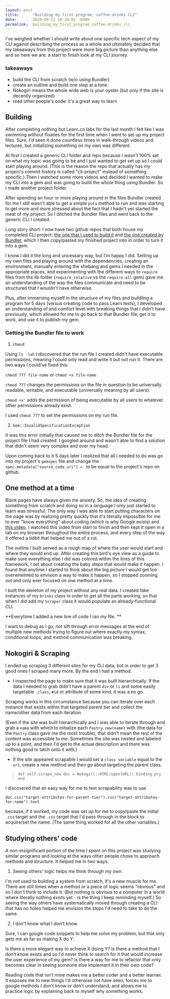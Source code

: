 ```yaml
---
layout: post
title:      "Building my first program, coffee-drinks CLI"
date:       2020-09-12 18:28:02 -0400
permalink:  building_my_first_program_coffee-drinks_cli
---
```



I've weighed whether I should write about one specific tech aspect of my CLI against describing the process as a whole and ultimately decided that my takeaways from this project were more big picture than anything else and so here we are: a start to finish look at my CLI journey.

### takeaways
* build the CLI from scratch (w/o using Bundler) 
* create an outline and build one step at a time
* Nokogiri means the whole wide web is your oyster (but only if the site is decently organized)
* read other people's code: it's a great way to learn


## Building

After completing nothing but Learn.co labs for the last month I felt like I was swimming without floaties for the first time when I went to set up my project files. Sure, I'd seen it done countless times in walk-through videos and lectures, but initializing something on my own was different. 

At first I created a generic CLI folder and repo because I wasn't 100% set on what my topic was going to be and I just wanted to get set up so I could start playing around. (This is the reason the repo that actually has my project's commit history is called "cli-project" instead of something specific.) Then I watched some more videos and decided I wanted to make my CLI into a gem and was going to build the whole thing using Bundler. So I made another project folder. 

After spending an hour or more playing around in the files Bundler created for me I still wasn't able to get a simple `puts` method to run and was starting to get more and more stressed about the fact that I hadn't yet started the meat of my project. So I ditched the Bundler files and went back to the generic CLI I created.

Long story short: I now have two github repos that both house my completed CLI project: [the one that I used to build it](https://github.com/saschakala/cli-project) and [the one created by Bundler](https://github.com/saschakala/coffee-drinks), which I then copy/pasted my finished project into in order to turn it into a gem.

I know I did it the long and uncessary way, but I'm happy I did. Setting up my own files and playing around with the dependencies, creating an environment, manually entering the shebang and gems I needed in the appropriate places, and experimenting with the different ways to `require` files from the lib folder (`require_relative` vs the `require-all` gem) gave me an understanding of the way the files communicate and need to be structured that I wouldn't have otherwise. 

Plus, after immersing myself in the structure of my files and buildling a program for 5 days (versus creating code to pass Learn tests), I developed an understanding of and comfort level with breaking things that I didn't have previously, which allowed for me to go back to that Bundler file, get it to work, and use it to publish my gem.

### Getting the Bundler file to work

1. `chmod` 

Using `ls -lah` I discovered that the run file I created didn't have executable permissions, meaning I could only read and write it but not run it. There are two ways I could've fixed this:

`chmod 777 file-name` *or* `chmod +x file-name`

`chmod 777` changes the permissions on the file in question to be universally readable, writable, and executable (universally meaning by all users). 

`chmod +x'` adds the permission of being executable by all users to whatever other permissions already exist.

I used `chmod 777` to set the permissions on my run file.


2. `Gem::InvalidSpecificationException`

It was this error initially that caused me to ditch the Bundler file for the project file I had created. I googled around and wasn't able to find a solution that didn't seem very complex and over my head. 

Upon coming back to it 5 days later I realized that all I needed to do was go into my project's `gemspec` file and change the `spec.metadata["source_code_uri"] = ` to be equal to the project's repo on github.



## One method at a time

Blank pages have always given me anxiety. So, the idea of creating something from scratch and doing so in a language I only just started to learn was stressful. The only way I was able to start putting characters on the page was by realizing pretty quickly that it's literally impossible for me to ever "know everything" about coding (which is why Google exists) and [this video](https://www.youtube.com/watch?time_continue=3190&v=_lDExWIhYKI&feature=emb_logo). I watched this video from start to finish and then kept it open in a tab on my browser throughout the entire process, and every step of the way it offered a tidbit that helped me out of a rut.

The outline I built served as a rough map of where the user would start and where they would end up. After creating this bird's eye view as a guide to make sure everything else I did was colored within the lines of this framework, I set about creating the baby steps that would make it happen. I found that anytime I started to think about the big picture I would get too overwhelmed to envision a way to make it happen, so I stopped zooming out and only ever focused on one method at a time.

I built the skeleton of my project without any real data. I created fake instances of my `Drinks` class in order to get all the parts working, so that when I did add my `Scraper` class it would populate an already-functional CLI.

**Everytime I added a new line of code I ran my file. **

I want to debug as I go, not sift through error messages at the end of multiple new methods trying to figure out where exactly my syntax, conditional loops, and method communication was breaking.



## Nokogiri & Scraping

I ended up scraping 3 different sites for my CLI data, but in order to get 3 good ones I scraped many more. By the end I had a method.

* I inspected the page to make sure that it was built hierarchically. If the data I needed to grab didn't have a parent `div` or `li` and some easily targetable `.class`, `#id` or attribute of some kind, it was a no go.

Scraping works in this circumstance because you can iterate over each instance that exists within that targeted parent tier and collect the name/other data from each iteration. 

(Even if the site was built hierarchically and I was able to iterate through and grab a `name` with which to initialize each `Pastry.new(name)` with (the data for the `Pastry` class gave me the most trouble), that didn't mean the rest of the content was accessible to me. Sometimes the site was nested and labeled up to a point, and then I'd get to the actual description and there was nothing good to latch onto it with.)

* If the site appeared scrapable I would set a `class variable` equal to the `url`, create a new method and then go about targeting the parent class. 

> `def self.scrape_new
> doc = Nokogiri::HTML(open(URL))
> binding.pry
> end`

I discovered that an easy way for me to test scrapability was to use

`doc.css("target-attributes-for-parent-tier").css("target-attributes-for-name").text`

because, if it worked, my code was set up for me to copy/paste the initial `.css` target and the `.css` target that I'd pass through in the block to acquire/set the name. (The same thing worked for all the other variables.)


## Studying others' code

A non-insignificant portion of the time I spent on this project was studying similar programs and looking at the ways other people chose to approach methods and structure. It helped me in two ways.

1. Seeing others' logic helps me think through my own.

I'm not used to building a system from scratch, it's a new muscle for me. There are still times when a method or a piece of logic seems "obvious" and so I don't think to include it. (But nothing is obvious to a computer in a world where literally nothing exists yet - is the thing I keep reminding myself.) So seeing the way others have systematically moved through creating a CLI that has no holes helped me envision the steps I'd need to take to do the same.

2. I don't know what I don't know. 

Sure, I can google code snippets to help me solve my problem, but that only gets me as far as making X do Y. 

Is there a more elegant way to achieve X doing Y? Is there a method that I don't know exists and so I'd never think to search for it that would increase the user experience of my gem? Is there a way for me to refactor that only becomes clear in seeing someone else implement it in their own code? 

Reading code that isn't mine makes me a better coder and a better learner. It exposes me to new things I'd otherwise not have seen, forces me to google methods I don't know or don't understand, and allows me to practice logic by explaining back to myself why something works.




